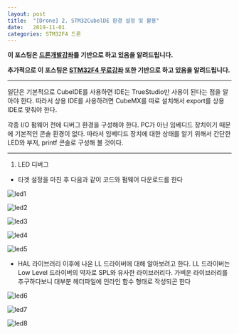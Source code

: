 ```yaml
---
layout: post
title:  "[Drone] 2. STM32CubelDE 환경 설정 및 활용"
date:   2019-11-01
categories: STM32F4 드론
---
```


__이 포스팅은 [드론개발강좌](https://www.inflearn.com/course/STM32CubelDE-STM32F4%EB%93%9C%EB%A1%A0-%EA%B0%9C%EB%B0%9C#)를 기반으로 하고 있음을 알려드립니다.__

__추가적으로 이 포스팅은 [STM32F4 무료강좌](https://www.inflearn.com/course/stm32f4/dashboard) 또한 기반으로 하고 있음을 알려드립니다.__

---

일단은 기본적으로 CubeIDE를 사용하면 IDE는 TrueStudio만 사용이 된다는 점을 알아야 한다. 따라서 상용 IDE를 사용하려면 CubeMX를 따로 설치해서 export를 상용 IDE로 맞춰야 한다.

각종 I/O 펌웨어 전에 디버그 환경을 구성해야 한다. PC가 아닌 임베디드 장치이기 때문에 기본적인 콘솔 환경이 없다. 따라서 임베디드 장치에 대한 상태를 알기 위해서 간단한 LED와 부저, printf 콘솔로 구성해 볼 것이다.

---

1. LED 디버그
  - 타겟 설정을 마친 후 다음과 같이 코드와 펌웨어 다운로드를 한다

  ![led1](https://drive.google.com/uc?id=1baBIHSDYMibGnu-JSH-MEA8LZlR2EcPj)

  ![led2](https://drive.google.com/uc?id=1Mwx-5Ev16pYp3wJMmreq0fH2raZLLscP)

  ![led3](https://drive.google.com/uc?id=1q9CTg3ZuaMMkDd-BCnlA34NOC3ubYxI1)

  ![led4](https://drive.google.com/uc?id=1-3-cI37kUfdsSa2h5eXCpLSjK-OigKir)

  ![led5](https://drive.google.com/uc?id=1068E85El0mLCIP0I1zVl93mGFoBqIZo9)

  - HAL 라이브러리 이후에 나온 LL 드라이버에 대해 알아보려고 한다. LL 드라이버는 Low Level 드라이버의 약자로 SPL와 유사한 라이브러리다. 가벼운 라이브러리를 추구하다보니 대부분 헤더파일에 인라인 함수 형태로 작성되곤 한다

  ![led6](https://drive.google.com/uc?id=1hGWUBu4j2zbzGB-Oh6riSucmIFxZ6Ms5)

  ![led7](https://drive.google.com/uc?id=1GwxembThQ0rOfGUc_ao2M5vwThzbflvb)

  ![led8](https://drive.google.com/uc?id=15lt2silvziTrm_fQ9ZHU0FeiwImeVNXb)
